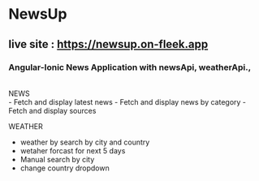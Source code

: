 # NewsUp
## live site : https://newsup.on-fleek.app

<h3> Angular-Ionic News Application with newsApi, weatherApi., </h3>
<br/>
NEWS
<br/>
 - Fetch and display latest news 
 - Fetch and display news by category
 - Fetch and display sources 
<br/>
 
 WEATHER
<br/>
 - weather by search by city and country 
 - wetaher forcast for next 5 days
 - Manual search by city
 - change country dropdown
